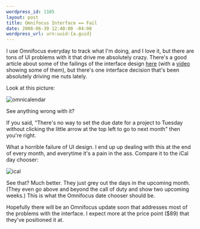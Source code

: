 ```yaml
--- 
wordpress_id: 1185
layout: post
title: Omnifocus Interface == Fail
date: 2008-06-30 12:40:00 -04:00
wordpress_url: urn:uuid:{a.guid}
---
```

<p>I use Omnifocus everyday to track what I'm doing, and I love it, but there are tons of UI problems with it that drive me absolutely crazy.  There's a good article about some of the failings of the interface design <a href="http://db.tidbits.com/article/9594">here</a> (with a <a href="http://www.apeth.com/omnifocus/omnifocus.html">video</a> showing some of them), but there's one interface decision that's been absolutely driving me nuts lately.</p>

<p>Look at this picture:</p>

<p><img src="http://farm4.static.flickr.com/3071/2625870492_0e2b0e6747_o.jpg" alt="omnicalendar"/></p>

<p>See anything wrong with it?</p>

<p>If you said, "There's no way to set the due date for a project to Tuesday without clicking the little arrow at the top left to go to next month" then you're right.</p>

<p>What a horrible failure of UI design. I end up up dealing with this at the end of every month, and everytime it's a pain in the ass.  Compare it to the iCal day chooser:</p>

<p><img src="http://farm4.static.flickr.com/3171/2625900694_c43e00c4d7_o.jpg" alt="ical"/></p>

<p>See that? Much better. They just grey out the days in the upcoming month. (They even go above and beyond the call of duty and show two upcoming weeks.) This is what the Omnifocus date chooser should be.</p>

<p>Hopefully there will be an Omnifocus update soon that addresses most of the problems with the interface. I expect more at the price point ($89) that they've positioned it at.</p>
